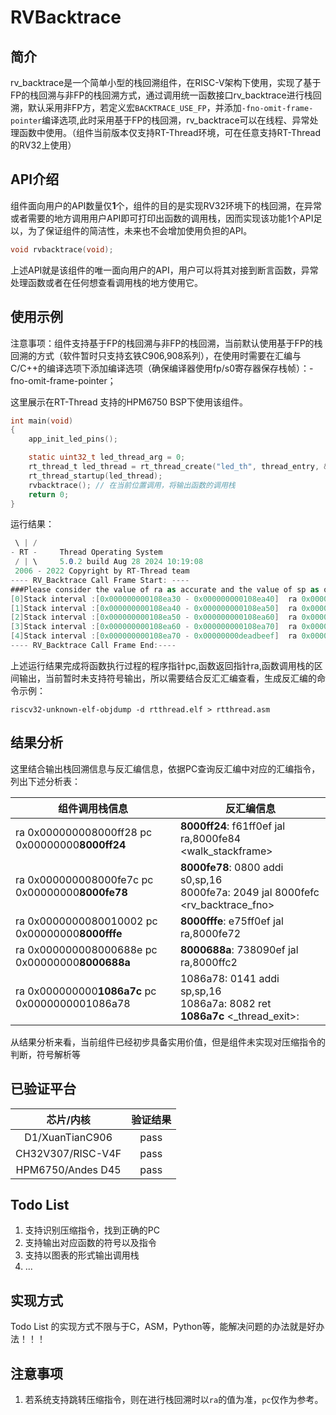 # RVBacktrace
## 简介

rv_backtrace是一个简单小型的栈回溯组件，在RISC-V架构下使用，实现了基于FP的栈回溯与非FP的栈回溯方式，通过调用统一函数接口rv_backtrace进行栈回溯，默认采用非FP方，若定义宏`BACKTRACE_USE_FP`，并添加`-fno-omit-frame-pointer`编译选项,此时采用基于FP的栈回溯，rv_backtrace可以在线程、异常处理函数中使用。（组件当前版本仅支持RT-Thread环境，可在任意支持RT-Thread的RV32上使用）

## API介绍

组件面向用户的API数量仅**1**个，组件的目的是实现RV32环境下的栈回溯，在异常或者需要的地方调用用户API即可打印出函数的调用栈，因而实现该功能1个API足以，为了保证组件的简洁性，未来也不会增加使用负担的API。

```c
void rvbacktrace(void);
```

上述API就是该组件的唯一面向用户的API，用户可以将其对接到断言函数，异常处理函数或者在任何想查看调用栈的地方使用它。

## 使用示例

注意事项：组件支持基于FP的栈回溯与非FP的栈回溯，当前默认使用基于FP的栈回溯的方式（软件暂时只支持玄铁C906,908系列），在使用时需要在汇编与C/C++的编译选项下添加编译选项（确保编译器使用fp/s0寄存器保存栈帧）：-fno-omit-frame-pointer；

这里展示在RT-Thread 支持的HPM6750 BSP下使用该组件。

```c
int main(void)
{
    app_init_led_pins();

    static uint32_t led_thread_arg = 0;
    rt_thread_t led_thread = rt_thread_create("led_th", thread_entry, &led_thread_arg, 1024, 1, 10);
    rt_thread_startup(led_thread);
    rvbacktrace(); // 在当前位置调用，将输出函数的调用栈
    return 0;
}
```

运行结果：

```c#
 \ | /
- RT -     Thread Operating System
 / | \     5.0.2 build Aug 28 2024 10:19:08
 2006 - 2022 Copyright by RT-Thread team
---- RV_Backtrace Call Frame Start: ----
###Please consider the value of ra as accurate and the value of sp as only for reference###
[0]Stack interval :[0x000000000108ea30 - 0x000000000108ea40]  ra 0x000000008000ff28 pc 0x000000008000ff24
[1]Stack interval :[0x000000000108ea40 - 0x000000000108ea50]  ra 0x000000008000fe7c pc 0x000000008000fe78
[2]Stack interval :[0x000000000108ea50 - 0x000000000108ea60]  ra 0x0000000080010002 pc 0x000000008000fffe
[3]Stack interval :[0x000000000108ea60 - 0x000000000108ea70]  ra 0x000000008000688e pc 0x000000008000688a
[4]Stack interval :[0x000000000108ea70 - 0x00000000deadbeef]  ra 0x0000000001086a7c pc 0x0000000001086a78
---- RV_Backtrace Call Frame End:----

```

上述运行结果完成将函数执行过程的程序指针pc,函数返回指针ra,函数调用栈的区间输出，当前暂时未支持符号输出，所以需要结合反汇汇编查看，生成反汇编的命令示例：

```shell
riscv32-unknown-elf-objdump -d rtthread.elf > rtthread.asm
```

## 结果分析

这里结合输出栈回溯信息与反汇编信息，依据PC查询反汇编中对应的汇编指令，列出下述分析表：

| 组件调用栈信息                                   | 反汇编信息                                                   |
| ------------------------------------------------ | ------------------------------------------------------------ |
| ra 0x000000008000ff28  pc 0x00000000**8000ff24** | **8000ff24**:	f61ff0ef          	jal	ra,8000fe84 <walk_stackframe> |
| ra 0x000000008000fe7c  pc 0x00000000**8000fe78** | **8000fe78**:	0800                	addi	s0,sp,16<br/>8000fe7a:	2049                	jal	8000fefc <rv_backtrace_fno> |
| ra 0x0000000080010002 pc 0x00000000**8000fffe**  | **8000fffe**:	e75ff0ef          	jal	ra,8000fe72 <rvbacktrace> |
| ra 0x000000008000688e pc 0x00000000**8000688a**  | **8000688a**:	738090ef          	jal	ra,8000ffc2 <main> |
| ra 0x000000000**1086a7c** pc 0x0000000001086a78  | 1086a78:	0141                	addi	sp,sp,16<br/>1086a7a:	8082                	ret<br/>**1086a7c** <_thread_exit>: |

从结果分析来看，当前组件已经初步具备实用价值，但是组件未实现对压缩指令的判断，符号解析等

## 已验证平台

|     芯片/内核     | 验证结果 |
| :---------------: | :------: |
|  D1/XuanTianC906  |   pass   |
| CH32V307/RISC-V4F |   pass   |
| HPM6750/Andes D45 |   pass   |

## Todo List 

1. 支持识别压缩指令，找到正确的PC
2. 支持输出对应函数的符号以及指令
3. 支持以图表的形式输出调用栈
4. ...

## 实现方式

Todo List  的实现方式不限与于C，ASM，Python等，能解决问题的办法就是好办法！！！

## 注意事项

1. 若系统支持跳转压缩指令，则在进行栈回溯时以`ra`的值为准，`pc`仅作为参考。